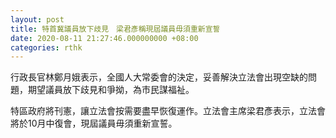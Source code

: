 ```yaml
---
layout: post
title: 特首冀議員放下歧見　梁君彥稱現屆議員毋須重新宣誓
date: 2020-08-11 21:27:46.000000000 +08:00
categories: rthk
---
```


行政長官林鄭月娥表示，全國人大常委會的決定，妥善解決立法會出現空缺的問題，期望議員放下歧見和爭拗，為市民謀福祉。

特區政府將刊憲，讓立法會按需要盡早恢復運作。立法會主席梁君彥表示，立法會將於10月中復會，現屆議員毋須重新宣誓。
